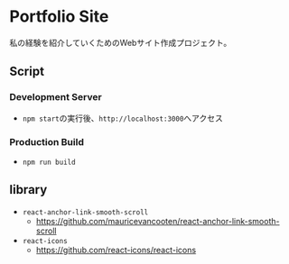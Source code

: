 # Portfolio Site

私の経験を紹介していくためのWebサイト作成プロジェクト。
## Script
### Development Server
- `npm start`の実行後、`http://localhost:3000`へアクセス

### Production Build
- `npm run build`

## library
- `react-anchor-link-smooth-scroll`
    - https://github.com/mauricevancooten/react-anchor-link-smooth-scroll
- `react-icons`
    - https://github.com/react-icons/react-icons
